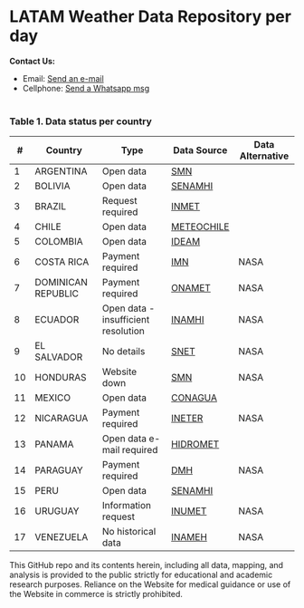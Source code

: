 # LATAM Weather Data Repository per day

<b>Contact Us: </b><br>

- Email: [Send an e-mail](pablo.diazv@pucp.edu.pe)
- Cellphone: [Send a Whatsapp msg](https://api.whatsapp.com/send?phone=51938438089&text=Hi,%20I%27m%20comming%20from%20Github)
  <br><br>

### Table 1. Data status per country

| #   | Country            | Type                                | Data Source                                                                                                                                                                                                                                                                                                                                                           | Data Alternative |
| --- | ------------------ | ----------------------------------- | --------------------------------------------------------------------------------------------------------------------------------------------------------------------------------------------------------------------------------------------------------------------------------------------------------------------------------------------------------------------- | ---------------- |
| 1   | ARGENTINA          | Open data                           | [SMN](https://www.smn.gob.ar/)                                                                                                                                                                                                                                                                                                                                        |                  |  |
| 2   | BOLIVIA            | Open data                           | [SENAMHI](http://senamhi.gob.bo/boletines)                                                                                                                                                                                                                                                                                                                            |                  |
| 3   | BRAZIL             | Request required                    | [INMET](http://www.inmet.gov.br/portal/index.php?r=bdmep/bdmep)                                                                                                                                                                                                                                                                                                       |                  |
| 4   | CHILE              | Open data                           | [METEOCHILE](https://climatologia.meteochile.gob.cl/application/informacion/buscadorDeEstaciones/)                                                                                                                                                                                                                                                                    |                  |
| 5   | COLOMBIA           | Open data                           | [IDEAM](http://dhime.ideam.gov.co/atencionciudadano/)                                                                                                                                                                                                                                                                                                                 |                  |
| 6   | COSTA RICA         | Payment required                    | [IMN](https://www.imn.ac.cr/web/imn/solicitud-de-servicios?p_auth=svB5D9uS&p_p_id=PortalIMNFormularioServicios_WAR_PortalIMNFormularioServiciosportlet&p_p_lifecycle=1&p_p_state=normal&p_p_mode=view&p_p_col_id=column-3&p_p_col_count=1&_PortalIMNFormularioServicios_WAR_PortalIMNFormularioServiciosportlet__facesViewIdRender=%2Fviews%2FpagEnvioServicio.xhtml) | NASA             |
| 7   | DOMINICAN REPUBLIC | Payment required                    | [ONAMET](http://onamet.gob.do/index.php/servicios-m/item/262-datos-climatologicos)                                                                                                                                                                                                                                                                                       | NASA |
| 8   | ECUADOR            | Open data - insufficient resolution | [INAMHI](http://186.42.174.236/InamhiEmas/#)                                                                                                                                                                                                                                                                                                                          |              NASA |
| 9   | EL SALVADOR        | No details                          | [SNET](http://www.snet.gob.sv/)                                                                                                                                                                                                                                                                                                                                       |           NASA  |
| 10  | HONDURAS           | Website down                        | [SMN](http://www.smn.gob.hn/web)                                                                                                                                                                                                                                                                                                                                      |              NASA |
| 11  | MEXICO             | Open data                           | [CONAGUA](https://datos.gob.mx/busca/organization/conagua)                                                                                                                                                                                                                                                                                                            |                  |  |
| 12  | NICARAGUA          | Payment required                    | [INETER](https://servmet.ineter.gob.ni//Meteorologia/CatalogosyProductos.php)                                                                                                                                                                                                                                                                                         | NASA             |
| 13  | PANAMA             | Open data e-mail required           | [HIDROMET](http://www.hidromet.com.pa/open_data.php)                                                                                                                                                                                                                                                                                                                  |                  |  |
| 14  | PARAGUAY           | Payment required                    | [DMH](https://www.meteorologia.gov.py/servicio-publico/)                                                                                           | NASA |
| 15  | PERU               | Open data                           | [SENAMHI](https://senamhi.gob.pe/?&p=descarga-datos-hidrometeorologicos)                                                                                                                                                                                                                                                                                              |                  |  |
| 16  | URUGUAY            | Information request                 | [INUMET](https://www.inumet.gub.uy/institucional/transparencia/solicitud-informacion-meteorologica)                                                                                                                                                                                                                                                                   | NASA             |
| 17  | VENEZUELA          | No historical data                  | [INAMEH](http://www.inameh.gob.ve/web/)                                                                                                                                                                                                                                                                                                                               | NASA             |

This GitHub repo and its contents herein, including all data, mapping, and analysis is provided to the public strictly for educational and academic research purposes. Reliance on the Website for medical guidance or use of the Website in commerce is strictly prohibited.
